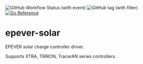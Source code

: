 ![GitHub Workflow Status (with event)](https://img.shields.io/github/actions/workflow/status/ngyewch/epever-solar/build.yml)
![GitHub tag (with filter)](https://img.shields.io/github/v/tag/ngyewch/epever-solar)
[![Go Reference](https://pkg.go.dev/badge/github.com/ngyewch/go-pqssh.svg)](https://pkg.go.dev/github.com/ngyewch/epever-solar)

# epever-solar

EPEVER solar charge controller driver.

Supports XTRA, TRIRON, TracerAN series controllers.
